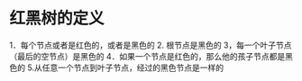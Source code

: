 
# 红黑树的定义
1．每个节点或者是红色的，或者是黑色的 
2. 根节点是黑色的 
3，每一个叶子节点（最后的空节点）是黑色的 
4．如果一个节点是红色的，那么他的孩子节点都是黑色的 
5.从任意一个节点到叶子节点，经过的黑色节点是一样的